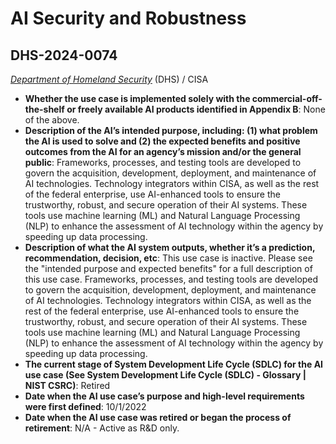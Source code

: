 # AI Security and Robustness
## DHS-2024-0074
_[Department of Homeland Security](<../3_agency/Department of Homeland Security.md>)_ (DHS) / CISA


+ **Whether the use case is implemented solely with the commercial-off-the-shelf or freely available AI products identified in Appendix B**: None of the above.
+ **Description of the AI’s intended purpose, including: (1) what problem the AI is used to solve and (2) the expected benefits and positive outcomes from the AI for an agency’s mission and/or the general public**: Frameworks, processes, and testing tools are developed to govern the acquisition, development, deployment, and maintenance of AI technologies. Technology integrators within CISA, as well as the rest of the federal enterprise, use AI-enhanced tools to ensure the trustworthy, robust, and secure operation of their AI systems. These tools use machine learning (ML) and Natural Language Processing (NLP) to enhance the assessment of AI technology within the agency by speeding up data processing.
+ **Description of what the AI system outputs, whether it’s a prediction, recommendation, decision, etc**: This use case is inactive. Please see the "intended purpose and expected benefits" for a full description of this use case.
Frameworks, processes, and testing tools are developed to govern the acquisition, development, deployment, and maintenance of AI technologies. Technology integrators within CISA, as well as the rest of the federal enterprise, use AI-enhanced tools to ensure the trustworthy, robust, and secure operation of their AI systems. These tools use machine learning (ML) and Natural Language Processing (NLP) to enhance the assessment of AI technology within the agency by speeding up data processing.
+ **The current stage of System Development Life Cycle (SDLC) for the AI use case (See System Development Life Cycle (SDLC) - Glossary | NIST CSRC)**: Retired
+ **Date when the AI use case’s purpose and high-level requirements were first defined**: 10/1/2022
+ **Date when the AI use case was retired or began the process of retirement**: N/A - Active as R&D only.